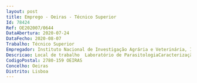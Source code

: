 ```yaml
--- 
layout: post
title: Emprego - Oeiras - Técnico Superior
Id: 78424
Ref: OE202007/0644
DataAbertura: 2020-07-24
DataFecho: 2020-08-07
Trabalho: Técnico Superior
Empregador: Instituto Nacional de Investigação Agrária e Veterinária, I.P.
Descricao: Local de trabalho  Laboratório de ParasitologiaCaracterização do posto de trabalhoDesempenho de funções inerentes à categoria de Técnico Superior para execução de técnicas laboratoriais no âmbito da Parasitologia Veterinária. As funções incluem colheita de amostras, execução de técnicas hematológicas, coprológicas, serológicas e de biologia molecular.Participação em projetos de investigação científica.
CodigoPostal: 2780-159 OEIRAS
Concelho: Oeiras
Distrito: Lisboa
--- 
```

